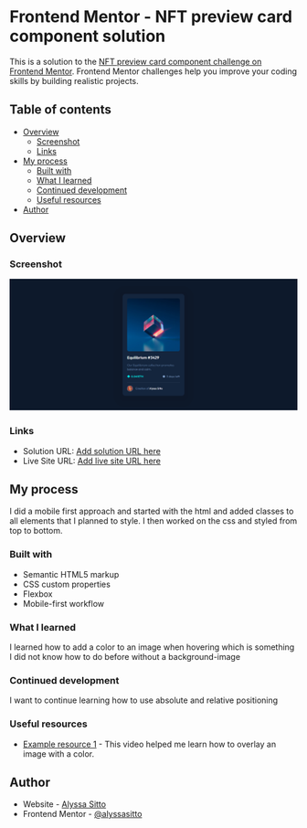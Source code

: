 # Frontend Mentor - NFT preview card component solution

This is a solution to the [NFT preview card component challenge on Frontend Mentor](https://www.frontendmentor.io/challenges/nft-preview-card-component-SbdUL_w0U). Frontend Mentor challenges help you improve your coding skills by building realistic projects.

## Table of contents

- [Overview](#overview)
  - [Screenshot](#screenshot)
  - [Links](#links)
- [My process](#my-process)
  - [Built with](#built-with)
  - [What I learned](#what-i-learned)
  - [Continued development](#continued-development)
  - [Useful resources](#useful-resources)
- [Author](#author)

## Overview

### Screenshot

![](images/card-component-screenshot.png)

### Links

- Solution URL: [Add solution URL here](https://github.com/alyssasitto/card-component-project)
- Live Site URL: [Add live site URL here](https://equilibrium-component-80cffd.netlify.app/)

## My process

I did a mobile first approach and started with the html and added classes to all elements that I planned to style. I then worked on the css and styled from top to bottom.

### Built with

- Semantic HTML5 markup
- CSS custom properties
- Flexbox
- Mobile-first workflow

### What I learned

I learned how to add a color to an image when hovering which is something I did not know how to do before without a background-image

### Continued development

I want to continue learning how to use absolute and relative positioning

### Useful resources

- [Example resource 1](https://youtu.be/-wV4Har4xkQ) - This video helped me learn how to overlay an image with a color.

## Author

- Website - [Alyssa Sitto](https://equilibrium-component-80cffd.netlify.app/)
- Frontend Mentor - [@alyssasitto](https://www.frontendmentor.io/profile/alyssasitto)
